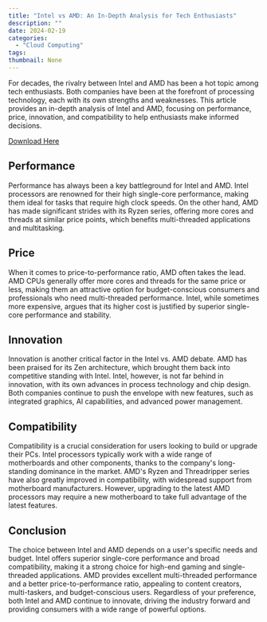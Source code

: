 ```yaml
---
title: "Intel vs AMD: An In-Depth Analysis for Tech Enthusiasts"
description: ""
date: 2024-02-19
categories:
  - "Cloud Computing"
tags:
thumbnail: None
---
```


<p>For decades, the rivalry between Intel and AMD has been a hot topic among tech enthusiasts. Both companies have been at the forefront of processing technology, each with its own strengths and weaknesses. This article provides an in-depth analysis of Intel and AMD, focusing on performance, price, innovation, and compatibility to help enthusiasts make informed decisions.</p>

<a type="button" href="https://teraboxapp.com/s/1uZk31B5D55Lz1USh3ZkxPg" class="downloadbtn">Download Here</a>

<h2>Performance</h2>
<p>Performance has always been a key battleground for Intel and AMD. Intel processors are renowned for their high single-core performance, making them ideal for tasks that require high clock speeds. On the other hand, AMD has made significant strides with its Ryzen series, offering more cores and threads at similar price points, which benefits multi-threaded applications and multitasking.</p>

<h2>Price</h2>
<p>When it comes to price-to-performance ratio, AMD often takes the lead. AMD CPUs generally offer more cores and threads for the same price or less, making them an attractive option for budget-conscious consumers and professionals who need multi-threaded performance. Intel, while sometimes more expensive, argues that its higher cost is justified by superior single-core performance and stability.</p>

<h2>Innovation</h2>
<p>Innovation is another critical factor in the Intel vs. AMD debate. AMD has been praised for its Zen architecture, which brought them back into competitive standing with Intel. Intel, however, is not far behind in innovation, with its own advances in process technology and chip design. Both companies continue to push the envelope with new features, such as integrated graphics, AI capabilities, and advanced power management.</p>

<h2>Compatibility</h2>
<p>Compatibility is a crucial consideration for users looking to build or upgrade their PCs. Intel processors typically work with a wide range of motherboards and other components, thanks to the company's long-standing dominance in the market. AMD's Ryzen and Threadripper series have also greatly improved in compatibility, with widespread support from motherboard manufacturers. However, upgrading to the latest AMD processors may require a new motherboard to take full advantage of the latest features.</p>

<h2>Conclusion</h2>
<p>The choice between Intel and AMD depends on a user's specific needs and budget. Intel offers superior single-core performance and broad compatibility, making it a strong choice for high-end gaming and single-threaded applications. AMD provides excellent multi-threaded performance and a better price-to-performance ratio, appealing to content creators, multi-taskers, and budget-conscious users. Regardless of your preference, both Intel and AMD continue to innovate, driving the industry forward and providing consumers with a wide range of powerful options.</p>
